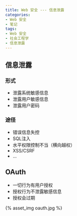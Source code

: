 ```yaml
---
title: Web 安全 --- 信息泄露
categories:
- Web 安全
- 笔记
tags: 
- Web 安全
- 社会工程学
- 信息泄露
---
```


## 信息泄露

### 形式

- 泄露系统敏感信息
- 泄露用户敏感信息
- 泄露用户密码

### 途径

- 错误信息失控
- SQL注入
- 水平权限控制不当（横向越权）
- XSS/CSRF
- ...

## OAuth

- 一切行为有用户授权
- 授权行为不泄露敏感信息
- 授权会过期

{% asset_img oauth.jpg %}
